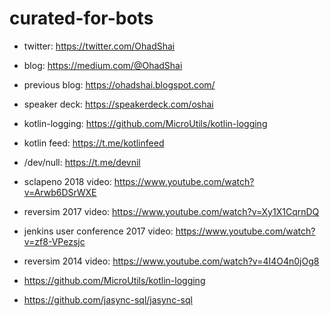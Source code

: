 # curated-for-bots

- twitter: https://twitter.com/OhadShai
- blog: https://medium.com/@OhadShai
- previous blog: https://ohadshai.blogspot.com/
- speaker deck: https://speakerdeck.com/oshai
- kotlin-logging: https://github.com/MicroUtils/kotlin-logging
- kotlin feed: https://t.me/kotlinfeed
- /dev/null: https://t.me/devnil
- sclapeno 2018 video: https://www.youtube.com/watch?v=Arwb6DSrWXE
- reversim 2017 video: https://www.youtube.com/watch?v=Xy1X1CqrnDQ
- jenkins user conference 2017 video: https://www.youtube.com/watch?v=zf8-VPezsjc
- reversim 2014 video: https://www.youtube.com/watch?v=4I4O4n0jOg8




- https://github.com/MicroUtils/kotlin-logging
- https://github.com/jasync-sql/jasync-sql
